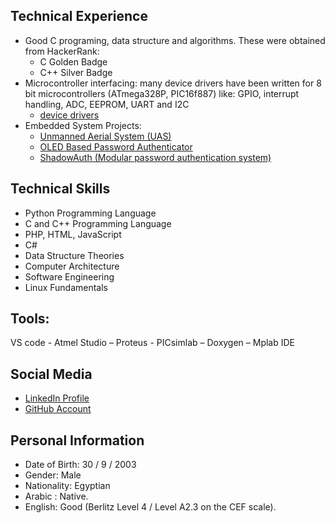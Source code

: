## Technical Experience
- Good C programing, data structure and algorithms. These were obtained from HackerRank:
  - C Golden Badge
  - C++ Silver Badge
- Microcontroller interfacing: many device drivers have been written for 8 bit microcontrollers (ATmega328P, PIC16f887) like: GPIO, interrupt handling, ADC, EEPROM, UART and I2C 
  - [device drivers](https://github.com/Abdulrhman-Bahaa/device-drivers)
- Embedded System Projects:
  - [Unmanned Aerial System (UAS)](https://github.com/Abdulrhman-Bahaa/embedded-system-projects/tree/main/uas)
  - [OLED Based Password Authenticator]([oled_based_password_authenticator/](https://github.com/Abdulrhman-Bahaa/embedded-system-projects/tree/main/oled_based_password_authenticator))
  - [ShadowAuth (Modular password authentication system)](https://github.com/Abdulrhman-Bahaa/embedded-system-projects/tree/main/shadow_auth)
 
## Technical Skills
- Python Programming Language
- C and C++ Programming Language
- PHP, HTML, JavaScript
- C#
- Data Structure Theories
- Computer Architecture
- Software Engineering
- Linux Fundamentals 

## Tools: 
VS code - Atmel Studio – Proteus - PICsimlab – Doxygen – Mplab IDE

## Social Media
- [LinkedIn Profile](https://www.linkedin.com/in/abdulrhman-bahaa-1b9428224/)
- [GitHub Account](https://github.com/Abdulrhman-Bahaa)

## Personal Information
- Date of Birth: 30 / 9 / 2003
- Gender:  Male
- Nationality: Egyptian
- Arabic : Native.
- English: Good (Berlitz Level 4 / Level A2.3 on the CEF scale).
